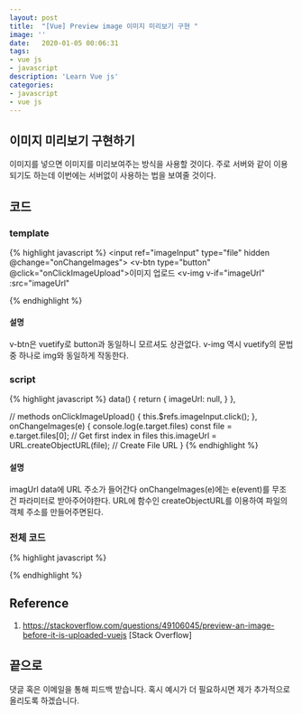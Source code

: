 ```yaml
---
layout: post
title:  "[Vue] Preview image 이미지 미리보기 구현 "
image: ''
date:   2020-01-05 00:06:31
tags:
- vue js
- javascript
description: 'Learn Vue js'
categories:
- javascript
- vue js
---
```


## 이미지 미리보기 구현하기
이미지를 넣으면 이미지를 미리보여주는 방식을 사용할 것이다. 주로 서버와 같이 이용되기도 하는데
이번에는 서버없이 사용하는 법을 보여줄 것이다.

## 코드

### template
{% highlight javascript %}
<input ref="imageInput" type="file" hidden @change="onChangeImages">
<v-btn type="button" @click="onClickImageUpload">이미지 업로드</v-btn>
<v-img
    v-if="imageUrl" :src="imageUrl"
></v-img>
{% endhighlight %}

#### 설명
v-btn은 vuetify로 button과 동일하니 모르셔도 상관없다.
v-img 역시 vuetify의 문법중 하나로 img와 동일하게 작동한다.

### script
{% highlight javascript %}
data() {
    return {
        imageUrl: null,
    }
},

// methods
onClickImageUpload() {
    this.$refs.imageInput.click();
},
onChangeImages(e) {
    console.log(e.target.files)
    const file = e.target.files[0]; // Get first index in files
    this.imageUrl = URL.createObjectURL(file); // Create File URL
}
{% endhighlight %}

#### 설명
imagUrl data에 URL 주소가 들어간다
onChangeImages(e)에는 e(event)를 무조건 파라미터로 받아주어야한다.
URL에 함수인 createObjectURL를 이용하여 파일의 객체 주소를 만들어주면된다.

### 전체 코드
{% highlight javascript %}
<template>
    <input ref="imageInput" type="file" hidden @change="onChangeImages">
    <v-btn type="button" @click="onClickImageUpload">이미지 업로드</v-btn>
    <v-img
        v-if="imageUrl" :src="imageUrl"
    ></v-img>
</template>

<script>
export default {
    data() {
        return {
            imageUrl: null,
        }
    },
    methods: {
        onClickImageUpload() {
            this.$refs.imageInput.click();
        },
        onChangeImages(e) {
            console.log(e.target.files)
            const file = e.target.files[0];
            this.imageUrl = URL.createObjectURL(file);
        }
    },
}
</script>

<style lang="scss" scoped>
</style>
{% endhighlight %}

## Reference
1. https://stackoverflow.com/questions/49106045/preview-an-image-before-it-is-uploaded-vuejs [Stack Overflow]

## 끝으로
댓글 혹은 이메일을 통해 피드백 받습니다. 혹시 예시가 더 필요하시면 제가 추가적으로 올리도록 하겠습니다.
